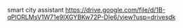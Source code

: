 smart city assistant 
https://drive.google.com/file/d/1B-qPlORLMsV1W71e9lXGYBKw72P-DIe6/view?usp=drivesdk
